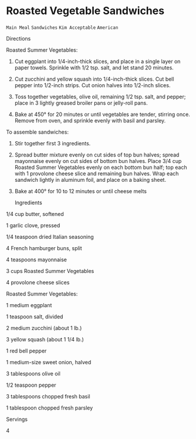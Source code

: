 # Roasted Vegetable Sandwiches

`Main Meal` `Sandwiches` `Kim Acceptable` `American`

 

  Directions  

  Roasted Summer Vegetables:

1. Cut eggplant into 1/4-inch-thick slices, and place in a single layer on paper towels. Sprinkle with 1/2 tsp. salt, and let stand 20 minutes.

 

2. Cut zucchini and yellow squash into 1/4-inch-thick slices. Cut bell pepper into 1/2-inch strips. Cut onion halves into 1/2-inch slices.

 

3. Toss together vegetables, olive oil, remaining 1/2 tsp. salt, and pepper; place in 3 lightly greased broiler pans or jelly-roll pans.

 

4. Bake at 450° for 20 minutes or until vegetables are tender, stirring once. Remove from oven, and sprinkle evenly with basil and parsley.

To assemble sandwiches:

1. Stir together first 3 ingredients.

 

2. Spread butter mixture evenly on cut sides of top bun halves; spread mayonnaise evenly on cut sides of bottom bun halves. Place 3/4 cup Roasted Summer Vegetables evenly on each bottom bun half; top each with 1 provolone cheese slice and remaining bun halves. Wrap each sandwich lightly in aluminum foil, and place on a baking sheet.

 

3. Bake at 400° for 10 to 12 minutes or until cheese melts

  

   Ingredients  

  1/4 cup butter, softened 

1 garlic clove, pressed 

1/4 teaspoon dried Italian seasoning 

4 French hamburger buns, split 

4 teaspoons mayonnaise 

3 cups Roasted Summer Vegetables 

4 provolone cheese slices 

Roasted Summer Vegetables:

1 medium eggplant 

1 teaspoon salt, divided 

2 medium zucchini (about 1 lb.) 

3 yellow squash (about 1 1/4 lb.) 

1 red bell pepper 

1 medium-size sweet onion, halved 

3 tablespoons olive oil 

1/2 teaspoon pepper 

3 tablespoons chopped fresh basil 

1 tablespoon chopped fresh parsley 

  

   Servings  

  4  

 
